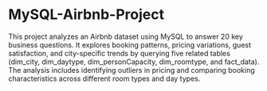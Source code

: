 # MySQL-Airbnb-Project
This project analyzes an Airbnb dataset using MySQL to answer 20 key business questions. It explores booking patterns, pricing variations, guest satisfaction, and city-specific trends by querying five related tables (dim_city, dim_daytype, dim_personCapacity, dim_roomtype, and fact_data). The analysis includes identifying outliers in pricing and comparing booking characteristics across different room types and day types.
